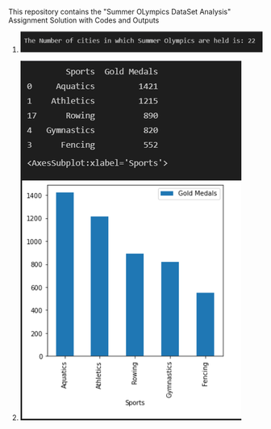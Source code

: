 This repository contains the "Summer OLympics DataSet Analysis" Assignment Solution with Codes and Outputs

1. ![](readme_images/Sol_1.PNG)

2. ![](readme_images/Sol_2.PNG)
